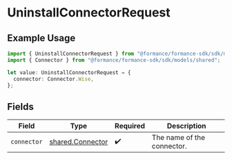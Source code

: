 # UninstallConnectorRequest

## Example Usage

```typescript
import { UninstallConnectorRequest } from "@formance/formance-sdk/sdk/models/operations";
import { Connector } from "@formance/formance-sdk/sdk/models/shared";

let value: UninstallConnectorRequest = {
  connector: Connector.Wise,
};
```

## Fields

| Field                                                       | Type                                                        | Required                                                    | Description                                                 |
| ----------------------------------------------------------- | ----------------------------------------------------------- | ----------------------------------------------------------- | ----------------------------------------------------------- |
| `connector`                                                 | [shared.Connector](../../../sdk/models/shared/connector.md) | :heavy_check_mark:                                          | The name of the connector.                                  |